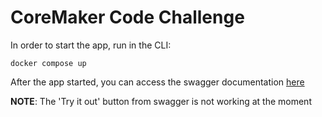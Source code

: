 # CoreMaker Code Challenge

In order to start the app, run in the CLI:
```
docker compose up
```

After the app started, you can access the swagger documentation [here](http://localhost:8000/swagger/index.html)

**NOTE**: The 'Try it out' button from swagger is not working at the moment